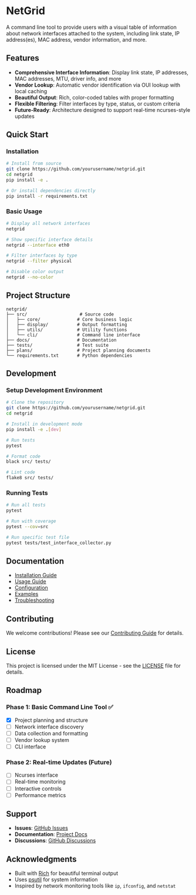 # NetGrid

A command line tool to provide users with a visual table of information about network interfaces attached to the system, including link state, IP address(es), MAC address, vendor information, and more.

## Features

- **Comprehensive Interface Information**: Display link state, IP addresses, MAC addresses, MTU, driver info, and more
- **Vendor Lookup**: Automatic vendor identification via OUI lookup with local caching
- **Beautiful Output**: Rich, color-coded tables with proper formatting
- **Flexible Filtering**: Filter interfaces by type, status, or custom criteria
- **Future-Ready**: Architecture designed to support real-time ncurses-style updates

## Quick Start

### Installation

```bash
# Install from source
git clone https://github.com/yourusername/netgrid.git
cd netgrid
pip install -e .

# Or install dependencies directly
pip install -r requirements.txt
```

### Basic Usage

```bash
# Display all network interfaces
netgrid

# Show specific interface details
netgrid --interface eth0

# Filter interfaces by type
netgrid --filter physical

# Disable color output
netgrid --no-color
```

## Project Structure

```
netgrid/
├── src/                    # Source code
│   ├── core/              # Core business logic
│   ├── display/           # Output formatting
│   ├── utils/             # Utility functions
│   └── cli/               # Command line interface
├── docs/                  # Documentation
├── tests/                 # Test suite
├── plans/                 # Project planning documents
└── requirements.txt       # Python dependencies
```

## Development

### Setup Development Environment

```bash
# Clone the repository
git clone https://github.com/yourusername/netgrid.git
cd netgrid

# Install in development mode
pip install -e .[dev]

# Run tests
pytest

# Format code
black src/ tests/

# Lint code
flake8 src/ tests/
```

### Running Tests

```bash
# Run all tests
pytest

# Run with coverage
pytest --cov=src

# Run specific test file
pytest tests/test_interface_collector.py
```

## Documentation

- [Installation Guide](docs/user_guide/installation.md)
- [Usage Guide](docs/user_guide/usage.md)
- [Configuration](docs/user_guide/configuration.md)
- [Examples](docs/user_guide/examples.md)
- [Troubleshooting](docs/user_guide/troubleshooting.md)

## Contributing

We welcome contributions! Please see our [Contributing Guide](docs/developer/contributing.md) for details.

## License

This project is licensed under the MIT License - see the [LICENSE](LICENSE) file for details.

## Roadmap

### Phase 1: Basic Command Line Tool ✅
- [x] Project planning and structure
- [ ] Network interface discovery
- [ ] Data collection and formatting
- [ ] Vendor lookup system
- [ ] CLI interface

### Phase 2: Real-time Updates (Future)
- [ ] Ncurses interface
- [ ] Real-time monitoring
- [ ] Interactive controls
- [ ] Performance metrics

## Support

- **Issues**: [GitHub Issues](https://github.com/yourusername/netgrid/issues)
- **Documentation**: [Project Docs](docs/)
- **Discussions**: [GitHub Discussions](https://github.com/yourusername/netgrid/discussions)

## Acknowledgments

- Built with [Rich](https://github.com/Textualize/rich) for beautiful terminal output
- Uses [psutil](https://github.com/giampaolo/psutil) for system information
- Inspired by network monitoring tools like `ip`, `ifconfig`, and `netstat` 